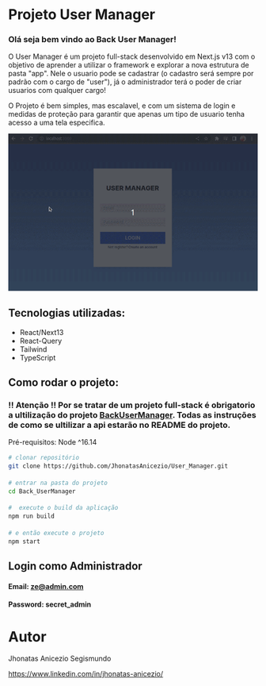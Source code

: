 # Projeto User Manager

### Olá seja bem vindo ao Back User Manager!

O User Manager é um projeto full-stack desenvolvido em Next.js v13 com o objetivo de aprender a utilizar o framework e explorar a nova estrutura de pasta "app". Nele o usuario pode se cadastrar (o cadastro será sempre por padrão com o cargo de "user"), já o administrador terá o poder de criar usuarios com qualquer cargo!

O Projeto é bem simples, mas escalavel, e com um sistema de login e medidas de proteção para garantir que apenas um tipo de usuario tenha acesso a uma tela especifica.

<p align="center">
  <img src="Peek 2023-05-23 17-58.gif" alt="animação do app">
</p>

## Tecnologias utilizadas:
  - React/Next13
  - React-Query
  - Tailwind
  - TypeScript
 
 ## Como rodar o projeto:
 ### !! Atenção !! Por se tratar de um projeto full-stack é obrigatorio a ultilização do projeto [BackUserManager](git@github.com:JhonatasAnicezio/Back_UserManager.git). Todas as instruções de como se ultilizar a api estarão no README do projeto.
 
Pré-requisitos: Node ^16.14

```bash
# clonar repositório
git clone https://github.com/JhonatasAnicezio/User_Manager.git

# entrar na pasta do projeto
cd Back_UserManager

#  execute o build da aplicação
npm run build

# e então execute o projeto
npm start
```

## Login como Administrador
#### Email: ze@admin.com
#### Password: secret_admin

# Autor

Jhonatas Anicezio Segismundo

https://www.linkedin.com/in/jhonatas-anicezio/
